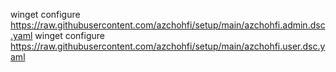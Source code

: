 winget configure https://raw.githubusercontent.com/azchohfi/setup/main/azchohfi.admin.dsc.yaml
winget configure https://raw.githubusercontent.com/azchohfi/setup/main/azchohfi.user.dsc.yaml